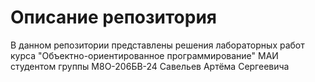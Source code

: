 # Описание репозитория

В данном репозитории представлены решения лабораторных работ курса "Объектно-ориентированное программирование" МАИ студентом группы М8О-206БВ-24 Савельев Артёма Сергеевича